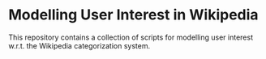 # Modelling User Interest in Wikipedia

This repository contains a collection of scripts for modelling user interest w.r.t. the Wikipedia categorization system.
